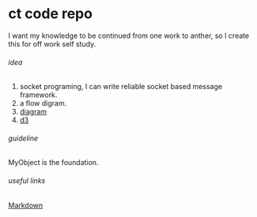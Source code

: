 # ct code repo
I want my knowledge to be continued from one work to anther, so I create this for off work self study.

###### idea
1. socket programing, I can write reliable socket based message framework.
1. a flow digram.
  1. [diagram](https://modeling-languages.com/javascript-drawing-libraries-diagrams/)
  1. [d3](https://stackoverflow.com/questions/22226849/can-i-create-a-flow-chart-no-tree-chart-using-d3-js)

###### guideline
MyObject is the foundation.

###### useful links
[Markdown](https://guides.github.com/features/mastering-markdown/)
